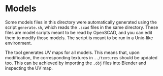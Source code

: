# Models
Some models files in this directory were automatically generated using the
script `generate.sh`, which reads the `.scad` files in the same directory.
These files are model scripts meant to be read by OpenSCAD, and you can edit
them to modify those models. The script is meant to be run in a Unix-like
environment.

The tool generates UV maps for all models. This means that, upon modification,
the corresponding textures in `../textures` should be updated too. This can be
achieved by importing the `.obj` files into Blender and inspecting the UV map.
